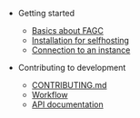 -   Getting started

    -   [Basics about FAGC](./README.md)
    -   [Installation for selfhosting](./getting-started/installation-selfhosted.md)
    -   [Connection to an instance](./getting-started/connect-to-instance.md)

-   Contributing to development
    -   [CONTRIBUTING.md](./contributing/CONTRIBUTING.md)
    -   [Workflow](./contributing/workflow.md)
    -   [API documentation](https://factoriobans.club/api/documentation)
